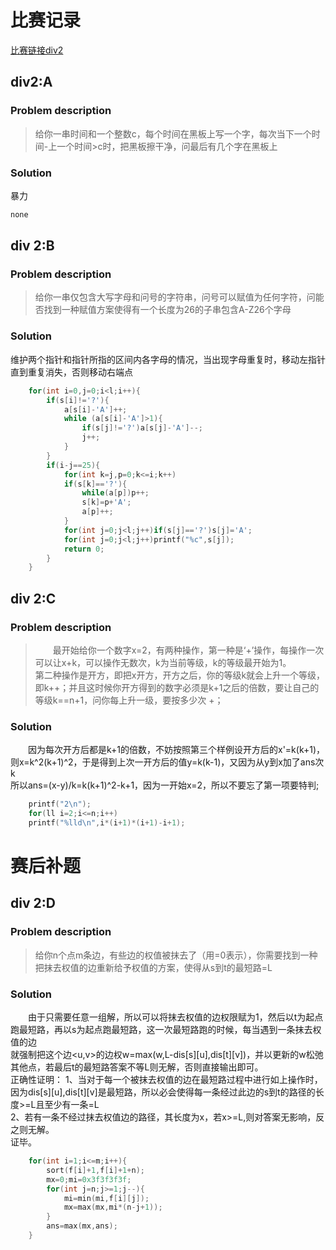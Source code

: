 # 比赛记录

[比赛链接div2](http://codeforces.com/contest/716)

## div2:A
### Problem description
> 给你一串时间和一个整数c，每个时间在黑板上写一个字，每次当下一个时间-上一个时间>c时，把黑板擦干净，问最后有几个字在黑板上
### Solution
暴力
```cpp
none
```

## div 2:B
### Problem description
> 给你一串仅包含大写字母和问号的字符串，问号可以赋值为任何字符，问能否找到一种赋值方案使得有一个长度为26的子串包含A-Z26个字母
### Solution
维护两个指针和指针所指的区间内各字母的情况，当出现字母重复时，移动左指针直到重复消失，否则移动右端点
```cpp
	for(int i=0,j=0;i<l;i++){
		if(s[i]!='?'){
			a[s[i]-'A']++;
	    	while (a[s[i]-'A']>1){
	    		if(s[j]!='?')a[s[j]-'A']--;
	    		j++;
			}
		}
		if(i-j==25){
			for(int k=j,p=0;k<=i;k++)
			if(s[k]=='?'){
				while(a[p])p++;
				s[k]=p+'A';
				a[p]++;
			}
			for(int j=0;j<l;j++)if(s[j]=='?')s[j]='A';
			for(int j=0;j<l;j++)printf("%c",s[j]);
			return 0;
		}
	}
```

## div 2:C
### Problem description
>　　最开始给你一个数字x=2，有两种操作，第一种是‘+’操作，每操作一次可以让x+k，可以操作无数次，k为当前等级，k的等级最开始为1。</br>
第二种操作是开方，即把x开方，开方之后，你的等级k就会上升一个等级，即k++；并且这时候你开方得到的数字必须是k+1之后的倍数，要让自己的等级k==n+1，问你每上升一级，要按多少次 +；
### Solution
　　因为每次开方后都是k+1的倍数，不妨按照第三个样例设开方后的x'=k(k+1)，则x=k^2(k+1)^2，于是得到上次一开方后的值y=k(k-1)，又因为从y到x加了ans次k</br>
所以ans=(x-y)/k=k(k+1)^2-k+1，因为一开始x=2，所以不要忘了第一项要特判;
```cpp
	printf("2\n");
	for(ll i=2;i<=n;i++)
	printf("%lld\n",i*(i+1)*(i+1)-i+1);
```

# 赛后补题


## div 2:D
### Problem description
> 给你n个点m条边，有些边的权值被抹去了（用=0表示），你需要找到一种把抹去权值的边重新给予权值的方案，使得从s到t的最短路=L
### Solution
　　由于只需要任意一组解，所以可以将抹去权值的边权限赋为1，然后以t为起点跑最短路，再以s为起点跑最短路，这一次最短路跑的时候，每当遇到一条抹去权值的边</br>
就强制把这个边<u,v>的边权w=max(w,L-dis[s\][u\],dis[t\][v\])，并以更新的w松弛其他点，若最后t的最短路答案不等L则无解，否则直接输出即可。</br>
正确性证明：
1、当对于每一个被抹去权值的边在最短路过程中进行如上操作时，因为dis[s\][u\],dis[t\][v\]是最短路，所以必会使得每一条经过此边的s到t的路径的长度>=L且至少有一条=L</br>
2、若有一条不经过抹去权值边的路径，其长度为x，若x>=L,则对答案无影响，反之则无解。</br>
证毕。</br>

```cpp
	for(int i=1;i<=m;i++){
		sort(f[i]+1,f[i]+1+n);
		mx=0;mi=0x3f3f3f3f;
		for(int j=n;j>=1;j--){
			mi=min(mi,f[i][j]);
			mx=max(mx,mi*(n-j+1));
		}
		ans=max(mx,ans);
	}
```


